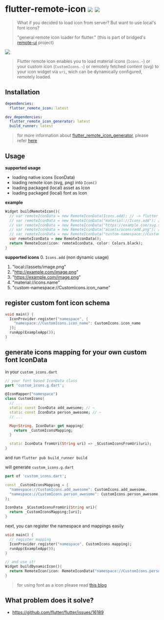 # flutter-remote-icon [![](https://img.shields.io/badge/pub-latest-brightgreen)](https://pub.dev/packages/flutter_remote_icon) [![](https://img.shields.io/badge/generator-latest-brightgreen)](https://pub.dev/packages/flutter_remote_icon_generator)

> What if you decided to load icon from server? But want to use local's font icons?
>
> "general remote icon loader for flutter." (this is part of bridged's [remote-ui](https://github.com/softmarshmallow/remote-ui) project)

![](./doc/remote-icon-demo.gif)



> Flutter remote icon enables you to load material icons (`Icons.~`) or your custom icon (`CustomIcons.~`) or remotely fetched content (svg) to your icon widget via `uri`, wich can be dynamically configured, remotely loaded.

## Installation

```yaml
dependencies:
  flutter_remote_icon: latest

dev_dependencies:
  flutter_remote_icon_generator: latest
  build_runner: latest
```
> for more information about  [flutter_remote_icon_generator](../flutter_remote_icon_generator), please refer [here](../flutter_remote_icon_generator)



## Usage

**supported usage**
* loading native icons (IconData)
* loading remote icon (svg, png) into `Icon()`
* loading packaged (local) asset as Icon
* loading packaged (local) font as Icon

**example**
```dart
Widget buildRemoteIcon(){
  // var remoteIconData = new RemoteIconData(Icons.add); // -> flutter native material icons
  // var remoteIconData = new RemoteIconData("material://Icons.add"); // -> native material icons remotely (dynamically)  
  // var remoteIconData = new RemoteIconData("https://example.com/svg.svg");  // -> loading remote svg
  // var remoteIconData = new RemoteIconData("assets/icons/add.png"); // -> loading local assets 
  // var remoteIconData = new RemoteIconData("custom-namespace://CustomIcons.icon_name"); // -> (requires pre-usage definition)
  var remoteIconData = new RemoteIconData();
  return RemoteIcon(icon: remoteIconData, color: Colors.black);
}
```

**supported icons**
0.  `Icons.add` (non dynamic usage)
1.  "local://assets/image.png"
2.  "http://example.com/image.png"
3.  "https://example.com/image.png"
4.  "material://icons.name"
5.  "custom-namespace://CustomIcons.icon_name"



## register custom font icon schema
```dart
void main() {
  IconProvider.register("namespace", {
    "namespace://CustomIcons.icon_name": CustomIcons.icon_name
  });
  runApp(ExampleApp());
}
```

## generate icons mapping for your own custom font IconData

in your `custom_icons.dart`
```dart
// your font based IconData class
part 'custom_icons.g.dart';

@IconMapper("namespace")
class CustomIcons{
  // ...
  static const IconData add_awesome; // ~
  static const IconData person_awesome; // ~
  // ...

  Map<String, IconData> get mapping{
    return _CustomIconsMapping;
  }

  static IconData fromUri(String uri) => _$CustomIconsFromUri(uri);
}
```

and run `flutter pub build_runner build`

will generate `custom_icons.g.dart`
```dart
part of 'custom_icons.dart';

const _CustomIconsMapping = {
  "namespace://CustomIcons.add_awesome": CustomIcons.add_awesome,
  "namespace://CustomIcons.person_awesome": CustomIcons.person_awesome,
};

IconData _$CustomIconsFromUri(String uri){
  return _CustomIconsMapping;[uri];
}
```

next, you can register the namespace and mappings easily
```dart
void main() {
  // register mapping
  IconProvider.register("namespace", CustomIcons.mapping);
  runApp(ExampleApp());
}

// and use it!
Widget buildDynamicIcon(){
  return RemoteIcon(icon: RemoteIconData("namespace://CustomIcons.person_awesome"));
}
```

> for using font as a icon please read [this blog](https://medium.com/flutterpub/how-to-use-custom-icons-in-flutter-834a079d977)



## What problem does it solve?

- https://github.com/flutter/flutter/issues/16189
